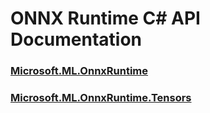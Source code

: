 # ONNX Runtime C# API Documentation

### [Microsoft.ML.OnnxRuntime](./api/Microsoft.ML.OnnxRuntime.html)
### [Microsoft.ML.OnnxRuntime.Tensors](./api/Microsoft.ML.OnnxRuntime.Tensors.html)